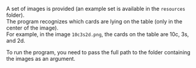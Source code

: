 A set of images is provided (an example set is available in the `resources` folder).  
The program recognizes which cards are lying on the table (only in the center of the image).  
For example, in the image `10c3s2d.png`, the cards on the table are 10c, 3s, and 2d.

To run the program, you need to pass the full path to the folder containing the images as an argument.